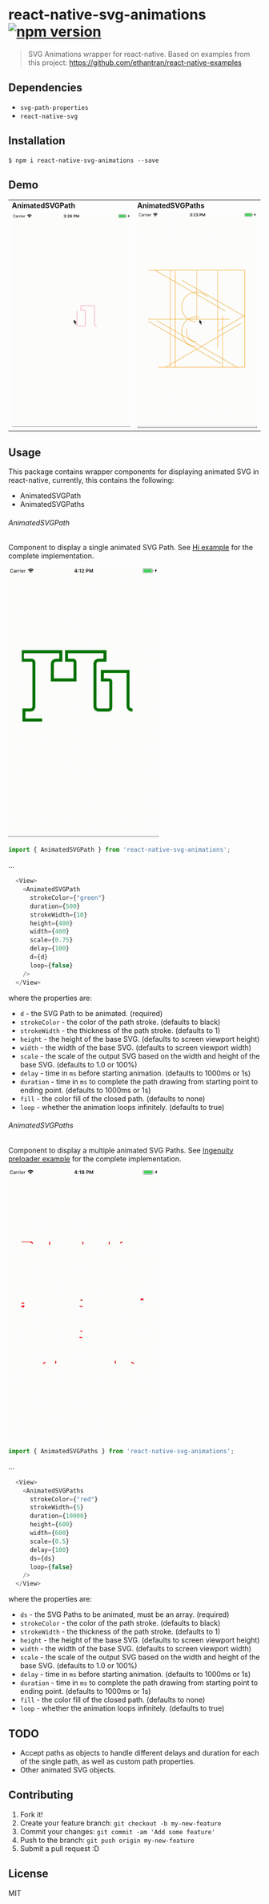 # react-native-svg-animations [![npm version](https://badge.fury.io/js/react-native-svg-animations.svg)](https://badge.fury.io/js/react-native-svg-animations)

> SVG Animations wrapper for react-native. Based on examples from this project: https://github.com/ethantran/react-native-examples

## Dependencies

* `svg-path-properties` 
* `react-native-svg`

## Installation

```
$ npm i react-native-svg-animations --save
```

## Demo
<table>
  <tr>
    <td>
      <strong>AnimatedSVGPath</strong>
    </td>
    <td>
      <strong>AnimatedSVGPaths</strong>
    </td>
  </tr>
  <tr>
    <td>
      <img src="https://raw.githubusercontent.com/73R3WY/react-native-svg-animations/master/examples/HiSVG/hi_1.gif" width="300">
    </td>
    <td>
      <img src="https://raw.githubusercontent.com/73R3WY/react-native-svg-animations/master/examples/IngenuityPreloaderSVG/preloader_1.gif" width="300">
    </td>
  </tr>
</table>

## Usage

This package contains wrapper components for displaying animated SVG in react-native, currently, this contains the following:
* AnimatedSVGPath
* AnimatedSVGPaths

###### AnimatedSVGPath

Component to display a single animated SVG Path.
See <a href="https://github.com/73R3WY/react-native-svg-animations/tree/master/examples/HiSVG">Hi example</a> for the complete implementation.

<img src="https://raw.githubusercontent.com/73R3WY/react-native-svg-animations/master/examples/HiSVG/hi_2.gif" width="300">

```javascript
import { AnimatedSVGPath } from 'react-native-svg-animations';
```

...

```javascript
  <View>
    <AnimatedSVGPath
      strokeColor={"green"}
      duration={500}
      strokeWidth={10}
      height={400}
      width={400}
      scale={0.75}
      delay={100}
      d={d}
      loop={false}
    />
  </View>
```

where the properties are:
* `d` - the SVG Path to be animated. (required)
* `strokeColor` - the color of the path stroke. (defaults to black)
* `strokeWidth` - the thickness of the path stroke. (defaults to 1)
* `height` - the height of the base SVG. (defaults to screen viewport height)
* `width` - the width of the base SVG. (defaults to screen viewport width)
* `scale` - the scale of the output SVG based on the width and height of the base SVG. (defaults to 1.0 or 100%)
* `delay` - time in `ms` before starting animation. (defaults to 1000ms or 1s)
* `duration` - time in `ms` to complete the path drawing from starting point to ending point. (defaults to 1000ms or 1s)
* `fill` - the color fill of the closed path. (defaults to none)
* `loop` - whether the animation loops infinitely. (defaults to true)

###### AnimatedSVGPaths

Component to display a multiple animated SVG Paths.
See <a href="https://github.com/73R3WY/react-native-svg-animations/tree/master/examples/IngenuityPreloaderSVG">Ingenuity preloader example</a> for the complete implementation.

<img src="https://raw.githubusercontent.com/73R3WY/react-native-svg-animations/master/examples/IngenuityPreloaderSVG/preloader_2.gif" width="300">

```javascript
import { AnimatedSVGPaths } from 'react-native-svg-animations';
```

...

```javascript
  <View>
    <AnimatedSVGPaths
      strokeColor={"red"}
      strokeWidth={5}
      duration={10000}
      height={600}
      width={600}
      scale={0.5}
      delay={100}
      ds={ds}
      loop={false}
    />
  </View>
```

where the properties are:
* `ds` - the SVG Paths to be animated, must be an array. (required)
* `strokeColor` - the color of the path stroke. (defaults to black)
* `strokeWidth` - the thickness of the path stroke. (defaults to 1)
* `height` - the height of the base SVG. (defaults to screen viewport height)
* `width` - the width of the base SVG. (defaults to screen viewport width)
* `scale` - the scale of the output SVG based on the width and height of the base SVG. (defaults to 1.0 or 100%)
* `delay` - time in `ms` before starting animation. (defaults to 1000ms or 1s)
* `duration` - time in `ms` to complete the path drawing from starting point to ending point. (defaults to 1000ms or 1s)
* `fill` - the color fill of the closed path. (defaults to none)
* `loop` - whether the animation loops infinitely. (defaults to true)

## TODO

* Accept paths as objects to handle different delays and duration for each of the single path, as well as custom path properties.
* Other animated SVG objects.

## Contributing

1. Fork it!
2. Create your feature branch: `git checkout -b my-new-feature`
3. Commit your changes: `git commit -am 'Add some feature'`
4. Push to the branch: `git push origin my-new-feature`
5. Submit a pull request :D

## License

MIT